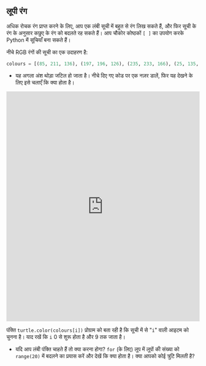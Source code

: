 ## लूपी रंग

अधिक रोचक रंग प्राप्त करने के लिए, आप एक लंबी सूची में बहुत से रंग लिख सकते हैं, और फिर सूची के रंग के अनुसार कछुए के रंग को बदलते रह सकते हैं। आप चौकोर कोष्ठकों `[ ]` का उपयोग करके Python में सूचियाँ बना सकते हैं।

नीचे RGB रंगों की सूची का एक उदाहरण है:

```python
colours = [(85, 211, 136), (197, 196, 126), (235, 233, 166), (25, 135, 222), (211, 64, 159), (159, 165, 106), (178, 160, 125), (36, 192, 70), (231, 184, 204), (63, 203, 219)]
```

- यह अगला अंश थोड़ा जटिल हो जाता है। नीचे दिए गए कोड पर एक नज़र डालें, फिर यह देखने के लिए इसे चलाएँ कि क्या होता है। 

<iframe src="https://trinket.io/embed/python/d58123d315" width="100%" height="600" frameborder="0" marginwidth="0" marginheight="0" allowfullscreen></iframe> 

पंक्ति `turtle.color(colours[i])` प्रोग्राम को बता रही है कि सूची में से "`i`" वाली आइटम को चुनना है। याद रखें कि `i` 0 से शुरू होता है और 9 तक जाता है।

- यदि आप लंबी पंक्ति चाहते हैं तो क्या करना होगा? `for` (के लिए) लूप में लूपों की संख्या को `range(20)` में बदलने का प्रयास करें और देखें कि क्या होता है। क्या आपको कोई त्रुटि मिलती है?
